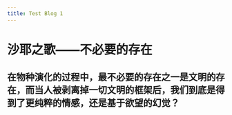 ```yaml
---
title: Test Blog 1
---
```


# 沙耶之歌——不必要的存在
## 在物种演化的过程中，最不必要的存在之一是文明的存在，而当人被剥离掉一切文明的框架后，我们到底是得到了更纯粹的情感，还是基于欲望的幻觉？